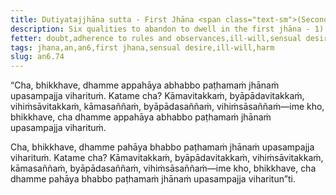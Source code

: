 ```yaml
---
title: Dutiyatajjhāna sutta - First Jhāna <span class="text-sm">(Second)</span>
description: Six qualities to abandon to dwell in the first jhāna - 1) thoughts of sensual desire, 2) thoughts of ill-will, 3) thoughts of harm, 4) perception of sensual desire, 5) perception of ill-will, 6) perception of harm.
fetter: doubt,adherence to rules and observances,ill-will,sensual desire
tags: jhana,an,an6,first jhana,sensual desire,ill-will,harm
slug: an6.74
---
```


“Cha, bhikkhave, dhamme appahāya abhabbo paṭhamaṁ jhānaṁ upasampajja viharituṁ. Katame cha? Kāmavitakkaṁ, byāpādavitakkaṁ, vihiṁsāvitakkaṁ, kāmasaññaṁ, byāpādasaññaṁ, vihiṁsāsaññaṁ—ime kho, bhikkhave, cha dhamme appahāya abhabbo paṭhamaṁ jhānaṁ upasampajja viharituṁ.

Cha, bhikkhave, dhamme pahāya bhabbo paṭhamaṁ jhānaṁ upasampajja viharituṁ. Katame cha? Kāmavitakkaṁ, byāpādavitakkaṁ, vihiṁsāvitakkaṁ, kāmasaññaṁ, byāpādasaññaṁ, vihiṁsāsaññaṁ—ime kho, bhikkhave, cha dhamme pahāya bhabbo paṭhamaṁ jhānaṁ upasampajja viharitun”ti.

